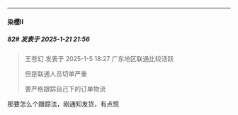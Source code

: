 ﻿
*****

####  染樱II  
##### 82#       发表于 2025-1-21 21:56

<blockquote>王苍幻 发表于 2025-1-5 18:27
广东地区联通比较活跃

但是联通人员切单严重

要严格跟踪自己下的订单物流</blockquote>
那要怎么个跟踪法，刚通知发货，有点慌

